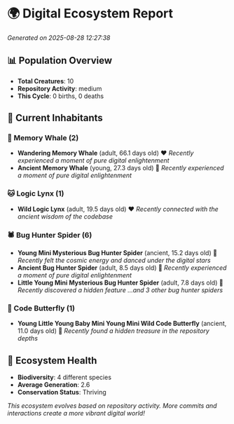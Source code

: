 # 🌍 Digital Ecosystem Report
*Generated on 2025-08-28 12:27:38*

## 📊 Population Overview
- **Total Creatures**: 10
- **Repository Activity**: medium
- **This Cycle**: 0 births, 0 deaths

## 👥 Current Inhabitants

### 🐋 Memory Whale (2)
- **Wandering Memory Whale** (adult, 66.1 days old) ❤️
  *Recently experienced a moment of pure digital enlightenment*
- **Ancient Memory Whale** (young, 27.3 days old) 💛
  *Recently experienced a moment of pure digital enlightenment*

### 🐱 Logic Lynx (1)
- **Wild Logic Lynx** (adult, 19.5 days old) ❤️
  *Recently connected with the ancient wisdom of the codebase*

### 🕷️ Bug Hunter Spider (6)
- **Young Mini Mysterious Bug Hunter Spider** (ancient, 15.2 days old) 💛
  *Recently felt the cosmic energy and danced under the digital stars*
- **Ancient Bug Hunter Spider** (adult, 8.5 days old) 💚
  *Recently experienced a moment of pure digital enlightenment*
- **Little Young Mini Mysterious Bug Hunter Spider** (adult, 7.8 days old) 💚
  *Recently discovered a hidden feature*
  *...and 3 other bug hunter spiders*

### 🦋 Code Butterfly (1)
- **Young Little Young Baby Mini Young Mini Wild Code Butterfly** (ancient, 11.0 days old) 💛
  *Recently found a hidden treasure in the repository depths*

## 🔬 Ecosystem Health
- **Biodiversity**: 4 different species
- **Average Generation**: 2.6
- **Conservation Status**: Thriving

*This ecosystem evolves based on repository activity. More commits and interactions create a more vibrant digital world!*